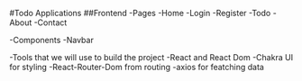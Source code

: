 #Todo Applications
##Frontend
-Pages
    -Home
    -Login
    -Register
    -Todo
    -About
    -Contact

-Components
    -Navbar

-Tools that we will use to build the project
    -React and React Dom 
    -Chakra UI for styling
    -React-Router-Dom from routing
    -axios for featching data
    
